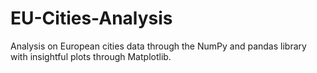 # EU-Cities-Analysis
Analysis on European cities data through the NumPy and pandas library with insightful plots through Matplotlib.
